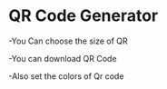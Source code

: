# QR Code Generator

  -You Can choose the size of QR
  
  -You can download QR Code
  
  -Also set the colors of Qr code
